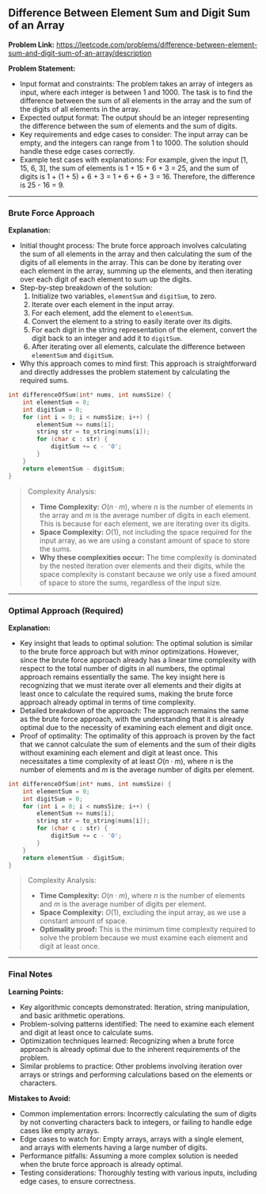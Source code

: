 ## Difference Between Element Sum and Digit Sum of an Array

**Problem Link:** https://leetcode.com/problems/difference-between-element-sum-and-digit-sum-of-an-array/description

**Problem Statement:**
- Input format and constraints: The problem takes an array of integers as input, where each integer is between 1 and 1000. The task is to find the difference between the sum of all elements in the array and the sum of the digits of all elements in the array.
- Expected output format: The output should be an integer representing the difference between the sum of elements and the sum of digits.
- Key requirements and edge cases to consider: The input array can be empty, and the integers can range from 1 to 1000. The solution should handle these edge cases correctly.
- Example test cases with explanations: For example, given the input [1, 15, 6, 3], the sum of elements is 1 + 15 + 6 + 3 = 25, and the sum of digits is 1 + (1 + 5) + 6 + 3 = 1 + 6 + 6 + 3 = 16. Therefore, the difference is 25 - 16 = 9.

---

### Brute Force Approach

**Explanation:**
- Initial thought process: The brute force approach involves calculating the sum of all elements in the array and then calculating the sum of the digits of all elements in the array. This can be done by iterating over each element in the array, summing up the elements, and then iterating over each digit of each element to sum up the digits.
- Step-by-step breakdown of the solution:
  1. Initialize two variables, `elementSum` and `digitSum`, to zero.
  2. Iterate over each element in the input array.
  3. For each element, add the element to `elementSum`.
  4. Convert the element to a string to easily iterate over its digits.
  5. For each digit in the string representation of the element, convert the digit back to an integer and add it to `digitSum`.
  6. After iterating over all elements, calculate the difference between `elementSum` and `digitSum`.
- Why this approach comes to mind first: This approach is straightforward and directly addresses the problem statement by calculating the required sums.

```cpp
int differenceOfSum(int* nums, int numsSize) {
    int elementSum = 0;
    int digitSum = 0;
    for (int i = 0; i < numsSize; i++) {
        elementSum += nums[i];
        string str = to_string(nums[i]);
        for (char c : str) {
            digitSum += c - '0';
        }
    }
    return elementSum - digitSum;
}
```

> Complexity Analysis:
> - **Time Complexity:** $O(n \cdot m)$, where $n$ is the number of elements in the array and $m$ is the average number of digits in each element. This is because for each element, we are iterating over its digits.
> - **Space Complexity:** $O(1)$, not including the space required for the input array, as we are using a constant amount of space to store the sums.
> - **Why these complexities occur:** The time complexity is dominated by the nested iteration over elements and their digits, while the space complexity is constant because we only use a fixed amount of space to store the sums, regardless of the input size.

---

### Optimal Approach (Required)

**Explanation:**
- Key insight that leads to optimal solution: The optimal solution is similar to the brute force approach but with minor optimizations. However, since the brute force approach already has a linear time complexity with respect to the total number of digits in all numbers, the optimal approach remains essentially the same. The key insight here is recognizing that we must iterate over all elements and their digits at least once to calculate the required sums, making the brute force approach already optimal in terms of time complexity.
- Detailed breakdown of the approach: The approach remains the same as the brute force approach, with the understanding that it is already optimal due to the necessity of examining each element and digit once.
- Proof of optimality: The optimality of this approach is proven by the fact that we cannot calculate the sum of elements and the sum of their digits without examining each element and digit at least once. This necessitates a time complexity of at least $O(n \cdot m)$, where $n$ is the number of elements and $m$ is the average number of digits per element.

```cpp
int differenceOfSum(int* nums, int numsSize) {
    int elementSum = 0;
    int digitSum = 0;
    for (int i = 0; i < numsSize; i++) {
        elementSum += nums[i];
        string str = to_string(nums[i]);
        for (char c : str) {
            digitSum += c - '0';
        }
    }
    return elementSum - digitSum;
}
```

> Complexity Analysis:
> - **Time Complexity:** $O(n \cdot m)$, where $n$ is the number of elements and $m$ is the average number of digits per element.
> - **Space Complexity:** $O(1)$, excluding the input array, as we use a constant amount of space.
> - **Optimality proof:** This is the minimum time complexity required to solve the problem because we must examine each element and digit at least once.

---

### Final Notes

**Learning Points:**
- Key algorithmic concepts demonstrated: Iteration, string manipulation, and basic arithmetic operations.
- Problem-solving patterns identified: The need to examine each element and digit at least once to calculate sums.
- Optimization techniques learned: Recognizing when a brute force approach is already optimal due to the inherent requirements of the problem.
- Similar problems to practice: Other problems involving iteration over arrays or strings and performing calculations based on the elements or characters.

**Mistakes to Avoid:**
- Common implementation errors: Incorrectly calculating the sum of digits by not converting characters back to integers, or failing to handle edge cases like empty arrays.
- Edge cases to watch for: Empty arrays, arrays with a single element, and arrays with elements having a large number of digits.
- Performance pitfalls: Assuming a more complex solution is needed when the brute force approach is already optimal.
- Testing considerations: Thoroughly testing with various inputs, including edge cases, to ensure correctness.